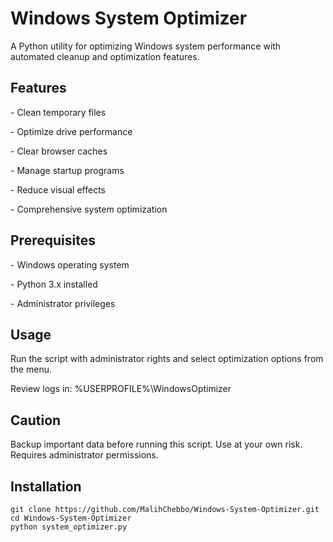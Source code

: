<!DOCTYPE html>
<html lang="en">
<head>
    <meta charset="UTF-8">
    <meta name="viewport" content="width=device-width, initial-scale=1.0">
</head>
<body>
    <div class="container">
        <h1>Windows System Optimizer</h1>
        <p>A Python utility for optimizing Windows system performance with automated cleanup and optimization features.</p>
       <h2>Features</h2>
        <p>- Clean temporary files</p>
        <p>- Optimize drive performance</p>
        <p>- Clear browser caches</p>
        <p>- Manage startup programs</p>
        <p>- Reduce visual effects</p>
        <p>- Comprehensive system optimization</p>
        <h2>Prerequisites</h2>
        <p>- Windows operating system</p>
        <p>- Python 3.x installed</p>
        <p>- Administrator privileges</p>
        <h2>Usage</h2>
        <p>Run the script with administrator rights and select optimization options from the menu.</p>
        <p>Review logs in: %USERPROFILE%\WindowsOptimizer</p>
        <h2>Caution</h2>
        <p>Backup important data before running this script. Use at your own risk. Requires administrator permissions.</p>
         <h2>Installation</h2>
        <pre>
<code>git clone https://github.com/MalihChebbo/Windows-System-Optimizer.git
cd Windows-System-Optimizer
python system_optimizer.py</code>
        </pre>
    </div>
</body>
</html>
